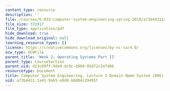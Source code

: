 ```yaml
---
content_type: resource
description: ''
file: /courses/6-033-computer-system-engineering-spring-2018/a73b44311a419a65a9d0b8d04c29495f_MIT6_033S18lec3.pdf
file_size: 331917
file_type: application/pdf
hide_download: true
hide_download_original: null
learning_resource_types: []
license: https://creativecommons.org/licenses/by-nc-sa/4.0/
ocw_type: OCWFile
parent_title: 'Week 2: Operating Systems Part II'
parent_type: CourseSection
parent_uid: d23c09ff-9de9-dc9c-b989-05d72c54fd66
resourcetype: Document
title: Computer System Engineering, Lecture 3 Domain Name System (DNS)
uid: a73b4431-1a41-9a65-a9d0-b8d04c29495f
---
```

